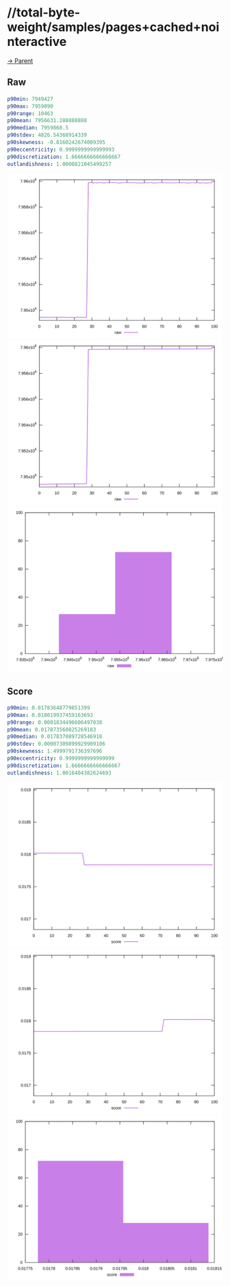 
# //total-byte-weight/samples/pages+cached+nointeractive

[→ Parent](../..)


## Raw


```yaml
p90min: 7949427
p90max: 7959890
p90range: 10463
p90mean: 7956631.288888888
p90median: 7959868.5
p90stdev: 4826.54368914339
p90skewness: -0.8160242674009395
p90eccentricity: 0.9999999999999993
p90discretization: 1.6666666666666667
outlandishness: 1.0000821045499257

```

![PLOT: raw-values](./raw/values.svg)![PLOT: raw-sorted](./raw/sorted.svg)![PLOT: raw-histogram](./raw/histogram.svg)
## Score


```yaml
p90min: 0.01783648779851399
p90max: 0.018019937459163693
p90range: 0.0001834496606497038
p90mean: 0.017873560825269183
p90median: 0.017837089728546918
p90stdev: 0.00007309899929909106
p90skewness: 1.4999791736397696
p90eccentricity: 0.9999999999999999
p90discretization: 1.6666666666666667
outlandishness: 1.0016404382624693

```

![PLOT: score-values](./score/values.svg)![PLOT: score-sorted](./score/sorted.svg)![PLOT: score-histogram](./score/histogram.svg)